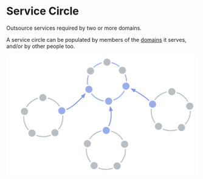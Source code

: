 # Service Circle

<summary>
Outsource services required by two or more domains.
</summary>

A service circle can be populated by members of the [domains](glossary:domain) it serves, and/or by other people too.

![Service Circle](img/structural-patterns/service-circle.png)
